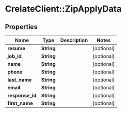 # CrelateClient::ZipApplyData

## Properties
Name | Type | Description | Notes
------------ | ------------- | ------------- | -------------
**resume** | **String** |  | [optional] 
**job_id** | **String** |  | [optional] 
**name** | **String** |  | [optional] 
**phone** | **String** |  | [optional] 
**last_name** | **String** |  | [optional] 
**email** | **String** |  | [optional] 
**response_id** | **String** |  | [optional] 
**first_name** | **String** |  | [optional] 


